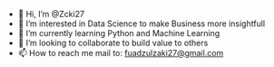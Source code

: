 - 👋 Hi, I’m @Zcki27
- 👀 I’m interested in Data Science to make Business more insightfull
- 🌱 I’m currently learning Python and Machine Learning
- 💞️ I’m looking to collaborate to build value to others
- 📫 How to reach me mail to: fuadzulzaki27@gmail.com

<!---
Zcki27/Zcki27 is a ✨ special ✨ repository because its `README.md` (this file) appears on your GitHub profile.
You can click the Preview link to take a look at your changes.
--->
